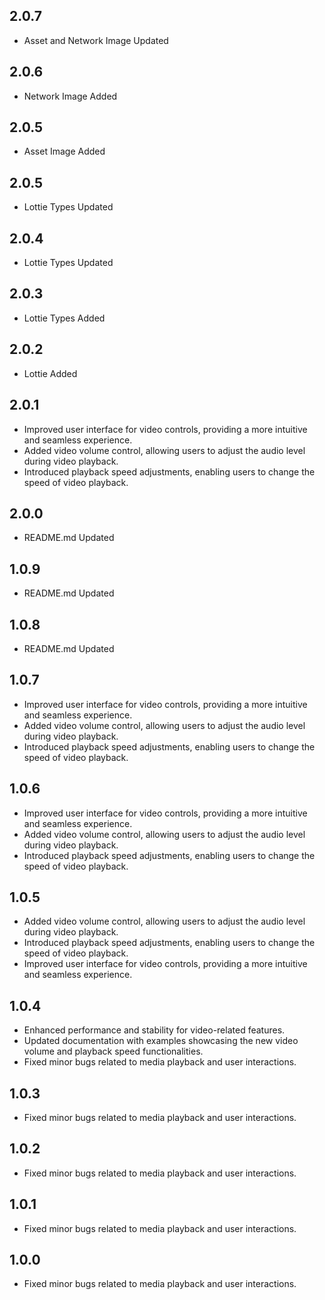 ## 2.0.7

- Asset and Network Image Updated

## 2.0.6

- Network Image Added

## 2.0.5

- Asset Image Added

## 2.0.5

- Lottie Types Updated

## 2.0.4

- Lottie Types Updated

## 2.0.3

- Lottie Types Added

## 2.0.2

- Lottie Added

## 2.0.1

- Improved user interface for video controls, providing a more intuitive and seamless experience.
- Added video volume control, allowing users to adjust the audio level during video playback.
- Introduced playback speed adjustments, enabling users to change the speed of video playback.

## 2.0.0

- README.md Updated

## 1.0.9

- README.md Updated

## 1.0.8

- README.md Updated

## 1.0.7

- Improved user interface for video controls, providing a more intuitive and seamless experience.
- Added video volume control, allowing users to adjust the audio level during video playback.
- Introduced playback speed adjustments, enabling users to change the speed of video playback.

## 1.0.6

- Improved user interface for video controls, providing a more intuitive and seamless experience.
- Added video volume control, allowing users to adjust the audio level during video playback.
- Introduced playback speed adjustments, enabling users to change the speed of video playback.

## 1.0.5

- Added video volume control, allowing users to adjust the audio level during video playback.
- Introduced playback speed adjustments, enabling users to change the speed of video playback.
- Improved user interface for video controls, providing a more intuitive and seamless experience.

## 1.0.4

- Enhanced performance and stability for video-related features.
- Updated documentation with examples showcasing the new video volume and playback speed functionalities.
- Fixed minor bugs related to media playback and user interactions.

## 1.0.3

- Fixed minor bugs related to media playback and user interactions.

## 1.0.2

- Fixed minor bugs related to media playback and user interactions.

## 1.0.1

- Fixed minor bugs related to media playback and user interactions.

## 1.0.0

- Fixed minor bugs related to media playback and user interactions.
